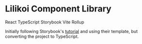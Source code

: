 # Lilikoi Component Library

React
TypeScript
Storybook
Vite
Rollup

Initially following Storybook's [tutorial](https://storybook.js.org/tutorials/design-systems-for-developers/) and using their template, but converting the project to TypeScript.
